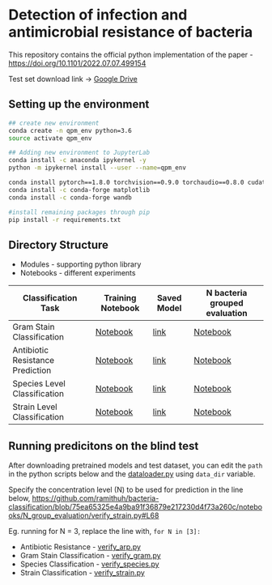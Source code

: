 # Detection of infection and antimicrobial resistance of bacteria

This repository contains the official python implementation of the paper - https://doi.org/10.1101/2022.07.07.499154

Test set download link -> [Google Drive](https://drive.google.com/drive/folders/1bMreABC4tNppzYG56SdTbkFrlVfZlS9U?usp=share_link)


## Setting up the environment 
```bash
## create new environment
conda create -n qpm_env python=3.6
source activate qpm_env

## Adding new environment to JupyterLab
conda install -c anaconda ipykernel -y
python -m ipykernel install --user --name=qpm_env

conda install pytorch==1.8.0 torchvision==0.9.0 torchaudio==0.8.0 cudatoolkit=11.1 -c pytorch -c nvidia
conda install -c conda-forge matplotlib
conda install -c conda-forge wandb

#install remaining packages through pip
pip install -r requirements.txt
```

## Directory Structure
- Modules - supporting python library
- Notebooks - different experiments

| Classification Task  | Training Notebook    | Saved Model | N bacteria grouped evaluation |
| ----------- |------ |----------- |---------| 
| Gram Stain Classification | [Notebook](https://github.com/ramithuh/bacteria-classification/blob/main/notebooks/Gram_strain/train-gram_strain-resnet.ipynb) |[link](https://github.com/ramithuh/bacteria-classification/blob/a6b1ee8e9e449faf9155e4f588c41c5fad64afe5/results/GramStrain%20-%20Resnet%20181645133407.8305595/latest_model_epoch-7.pth)       | [Notebook](https://github.com/ramithuh/bacteria-classification/blob/main/notebooks/N_group_evaluation/Gram_Strain_with_N.ipynb)        |
| Antibiotic Resistance Prediction   | [Notebook](https://github.com/ramithuh/bacteria-classification/blob/main/notebooks/antibiotic_resistance_prediction/train-a_resistance-resnet.ipynb)  |   [link](https://github.com/ramithuh/bacteria-classification/blob/a6b1ee8e9e449faf9155e4f588c41c5fad64afe5/results/ARP%20-%20Resnet%20181645133220.7868116/latest_model_epoch-8.pth)      | [Notebook](https://github.com/ramithuh/bacteria-classification/blob/main/notebooks/N_group_evaluation/ARP_with_N.ipynb) |
|Species Level Classification|[Notebook](https://github.com/ramithuh/bacteria-classification/blob/main/notebooks/species_level_classification/train-5-species-resnet.ipynb)| [link](https://github.com/ramithuh/bacteria-classification/blob/main/results/Species%20Classification%20-%20Resnet%20181645133998.8009222/latest_model_epoch-7.pth) | [Notebook](https://github.com/ramithuh/bacteria-classification/blob/main/notebooks/N_group_evaluation/species_level_with_N.ipynb)|
|Strain Level Classification| [Notebook](https://github.com/ramithuh/bacteria-classification/blob/main/notebooks/train-21-strains-resnet.ipynb) | [link](https://github.com/ramithuh/bacteria-classification/blob/main/results/Strain%20Classification%20-%20Resnet%20181645133846.9762254/latest_model_epoch-7.pth) | [Notebook](https://github.com/ramithuh/bacteria-classification/blob/main/notebooks/N_group_evaluation/strain_level_with_N.ipynb)|



## Running predicitons on the blind test

After downloading pretrained models and test dataset, you can edit the `path` in the python scripts below and the [dataloader.py](https://github.com/ramithuh/bacteria-classification/blob/75ea65325e4a9ba91f36879e217230d4f73a260c/modules/dataloaders.py#L59) using `data_dir` variable.

Specify the concentration level (N) to be used for prediction in the line below, 
https://github.com/ramithuh/bacteria-classification/blob/75ea65325e4a9ba91f36879e217230d4f73a260c/notebooks/N_group_evaluation/verify_strain.py#L68

Eg. running for N = 3, replace the line with,
`for N in [3]:`

- Antibiotic Resistance - [verify_arp.py](https://github.com/ramithuh/bacteria-classification/blob/main/notebooks/N_group_evaluation/verify_arp.py)
- Gram Stain Classification - [verify_gram.py](https://github.com/ramithuh/bacteria-classification/blob/main/notebooks/N_group_evaluation/verify_gram.py)
- Species Classification - [verify_species.py](https://github.com/ramithuh/bacteria-classification/blob/main/notebooks/N_group_evaluation/verify_species.py)
- Strain Classification - [verify_strain.py](https://github.com/ramithuh/bacteria-classification/blob/main/notebooks/N_group_evaluation/verify_strain.py)




